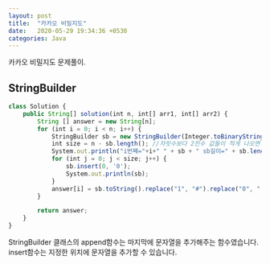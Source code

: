 ```yaml
---
layout: post
title:  "카카오 비밀지도"
date:   2020-05-29 19:34:36 +0530
categories: Java
---
```


카카오 비밀지도 문제풀이.

StringBuilder
---

```javascript
class Solution {
    public String[] solution(int n, int[] arr1, int[] arr2) {
        String [] answer = new String[n];
        for (int i = 0; i < n; i++) {
            StringBuilder sb = new StringBuilder(Integer.toBinaryString(arr1[i] | arr2[i]));
            int size = n - sb.length(); //자릿수보다 2진수 값들이 적게 나오면 size 크기만큼 0을 붙임.
            System.out.println("i번째="+i+" " + sb + " sb길이=" + sb.length() + " size="+size);
            for (int j = 0; j < size; j++) {
                sb.insert(0, '0');
                System.out.println(sb);
            }
            answer[i] = sb.toString().replace("1", "#").replace("0", " ");
        }

        return answer;
    }
}
```
StringBuilder 클래스의 append함수는 마지막에 문자열을 추가해주는 함수였습니다.
insert함수는 지정한 위치에 문자열을 추가할 수 있습니다.


[jekyll-docs]: https://jekyllrb.com/docs/home
[jekyll-gh]:   https://github.com/jekyll/jekyll
[jekyll-talk]: https://talk.jekyllrb.com/
